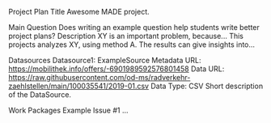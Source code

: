 Project Plan
Title
Awesome MADE project.

Main Question
Does writing an example question help students write better project plans?
Description
XY is an important problem, because... This projects analyzes XY, using method A. The results can give insights into...

Datasources
Datasource1: ExampleSource
Metadata URL: https://mobilithek.info/offers/-6901989592576801458
Data URL: https://raw.githubusercontent.com/od-ms/radverkehr-zaehlstellen/main/100035541/2019-01.csv
Data Type: CSV
Short description of the DataSource.

Work Packages
Example Issue #1
...
